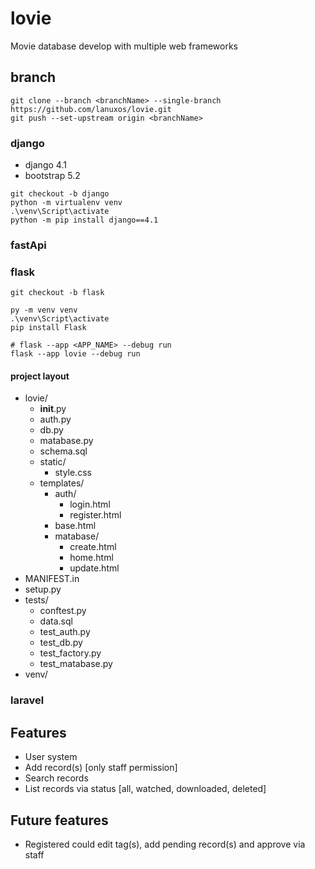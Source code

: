 # lovie
Movie database develop with multiple web frameworks

## branch
```
git clone --branch <branchName> --single-branch https://github.com/lanuxos/lovie.git
git push --set-upstream origin <branchName>
```
### django
- django 4.1
- bootstrap 5.2
```
git checkout -b django
python -m virtualenv venv
.\venv\Script\activate
python -m pip install django==4.1
```
### fastApi
### flask
```
git checkout -b flask

py -m venv venv
.\venv\Script\activate
pip install Flask

# flask --app <APP_NAME> --debug run
flask --app lovie --debug run

```
#### project layout
- lovie/
    - __init__.py
    - auth.py
    - db.py
    - matabase.py
    - schema.sql
    - static/
        - style.css
    - templates/
        - auth/
            - login.html
            - register.html
        - base.html
        - matabase/
            - create.html
            - home.html
            - update.html
- MANIFEST.in
- setup.py
- tests/
    - conftest.py
    - data.sql
    - test_auth.py
    - test_db.py
    - test_factory.py
    - test_matabase.py
- venv/

### laravel

## Features
- User system
- Add record(s) [only staff permission]
- Search records
- List records via status [all, watched, downloaded, deleted]

## Future features
- Registered could edit tag(s), add pending record(s) and approve via staff
